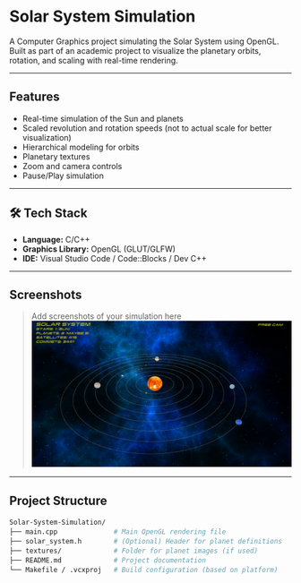 # Solar System Simulation

A Computer Graphics project simulating the Solar System using OpenGL.  
Built as part of an academic project to visualize the planetary orbits, rotation, and scaling with real-time rendering.

---

## Features

- Real-time simulation of the Sun and planets
- Scaled revolution and rotation speeds (not to actual scale for better visualization)
- Hierarchical modeling for orbits
- Planetary textures
- Zoom and camera controls
- Pause/Play simulation

---

## 🛠️ Tech Stack

- **Language:** C/C++
- **Graphics Library:** OpenGL (GLUT/GLFW)
- **IDE:** Visual Studio Code / Code::Blocks / Dev C++

---

## Screenshots

> Add screenshots of your simulation here  
> ![Solar System Preview](./screenshots/solar_system.png)

---

## Project Structure

```bash
Solar-System-Simulation/
├── main.cpp              # Main OpenGL rendering file
├── solar_system.h        # (Optional) Header for planet definitions
├── textures/             # Folder for planet images (if used)
├── README.md             # Project documentation
└── Makefile / .vcxproj   # Build configuration (based on platform)

